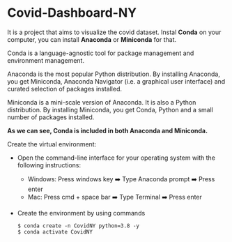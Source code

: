 # Covid-Dashboard-NY
It is a project that aims to visualize the covid dataset.
Instal **Conda** on your computer, you can install **Anaconda** or **Miniconda** for that.

Conda is a language-agnostic tool for package management and environment management. 

Anaconda is the most popular Python distribution. By installing Anaconda, you get Miniconda, Anaconda Navigator (i.e. a graphical user interface) and curated selection of packages installed.

Miniconda is a mini-scale version of Anaconda. It is also a Python distribution. By installing Miniconda, you get Conda, Python and a small number of packages installed.

**As we can see, Conda is included in both Anaconda and Miniconda.** 

Create the virtual environment:

- Open the command-line interface for your operating system with the following instructions:

   - Windows: Press windows key ➡️ Type Anaconda prompt ➡️ Press enter
   - Mac: Press cmd + space bar ➡️ Type Terminal ➡️ Press enter
   
 - Create the environment by using commands
    ```
    $ conda create -n CovidNY python=3.8 -y
    $ conda activate CovidNY
    ```

